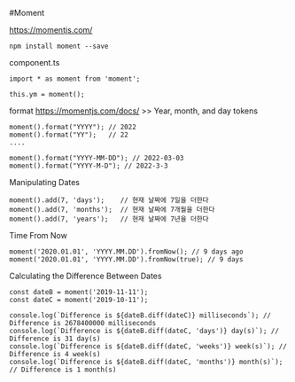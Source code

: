 #Moment

https://momentjs.com/

```
npm install moment --save
```

component.ts
```
import * as moment from 'moment';

this.ym = moment();
```

format
https://momentjs.com/docs/ >> Year, month, and day tokens
```
moment().format("YYYY"); // 2022
moment().format("YY");   // 22
....
```
```
moment().format("YYYY-MM-DD"); // 2022-03-03
moment().format("YYYY-M-D"); // 2022-3-3
```

Manipulating Dates
```
moment().add(7, 'days');    // 현재 날짜에 7일을 더한다
moment().add(7, 'months');  // 현재 날짜에 7개월을 더한다
moment().add(7, 'years');   // 현재 날짜에 7년을 더한다
```

Time From Now
```
moment('2020.01.01', 'YYYY.MM.DD').fromNow(); // 9 days ago
moment('2020.01.01', 'YYYY.MM.DD').fromNow(true); // 9 days
```

Calculating the Difference Between Dates
```
const dateB = moment('2019-11-11');
const dateC = moment('2019-10-11');

console.log(`Difference is ${dateB.diff(dateC)} milliseconds`); // Difference is 2678400000 milliseconds
console.log(`Difference is ${dateB.diff(dateC, 'days')} day(s)`); // Difference is 31 day(s)
console.log(`Difference is ${dateB.diff(dateC, 'weeks')} week(s)`); // Difference is 4 week(s)
console.log(`Difference is ${dateB.diff(dateC, 'months')} month(s)`); // Difference is 1 month(s)
```




